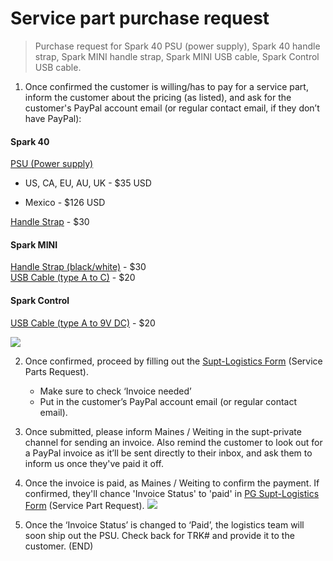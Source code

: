 # Service part purchase request
> Purchase request for Spark 40 PSU (power supply), Spark 40 handle strap, Spark MINI handle strap, Spark MINI USB cable, Spark Control USB   cable.

1.  Once confirmed the customer is willing/has to pay for a service part, inform the customer about the pricing (as listed), and ask for the customer's PayPal account email (or regular contact email, if they don’t have PayPal): 

#### Spark 40
<u>PSU (Power supply)</u>

- US, CA, EU, AU, UK - $35 USD

- Mexico - $126 USD

<u>Handle Strap</u> - $30

#### Spark MINI
<u>Handle Strap (black/white)</u> - $30  
<u>USB Cable (type A to C)</u> - $20

#### Spark Control
<u>USB Cable (type A to 9V DC)</u> - $20

  ![](https://lh4.googleusercontent.com/wNgAmAEk_YGWQbMCvA2raQStaeUznNM1UdT7nn7o0kIyQNm8Ct4f9A689eNOmzSRRwJ6br_RC8k-vVuf7Z8Si4Wb5WDk4OsNC8t1ra_WUz8WpCGKmiJeYdWe19ALhOj_4iSL7f-dYAzBWLwTMSSkJNDSbk3qPWmUzy9pzh6adQJ_Zq2_wwBEd0gIADF3)

2.  Once confirmed, proceed by filling out the [Supt-Logistics Form](https://docs.google.com/forms/d/e/1FAIpQLSdd0Hei0HZSqwf_bzUTIdutMvE_a_N2VGuOc5fta-jwun69PA/viewform?fbzx=4036418607483484801) (Service Parts Request).

	-   Make sure to check ‘Invoice needed’
	-   Put in the customer’s PayPal account email (or regular contact email).

3. Once submitted, please inform Maines / Weiting in the supt-private channel for sending an invoice. Also remind the customer to look out for a PayPal invoice as it’ll be sent directly to their inbox, and ask them to inform us once they've paid it off.
4. Once the invoice is paid, as Maines / Weiting to confirm the payment. If confirmed, they'll chance 'Invoice Status' to 'paid' in [PG Supt-Logistics Form](https://docs.google.com/spreadsheets/d/1Fy29NhrA1tZJXq3LkVxNPUamxsd1ddPnmv3llIYY2E4/edit?usp=sharing) (Service Part Request). ![](https://lh6.googleusercontent.com/sGiZPUW6Inelwm4S2we_iWBn2mQiRr0_ehZ0hH2n337lBHH3vRLoiqMpYGhRUKhxhBLFhpPsY6jgW3iyin0N-_G9OBgHWQR5aydYWvlXQFhCiJpXLJrse1mg70eFtXHwF0JoaM7pGe2jivQTx4Rwg4c7EwLq03ZbflqK7AlELkycbGKLty2Ka4Y4dyVp)
5. Once the ‘Invoice Status’ is changed to ‘Paid’, the logistics team will soon ship out the PSU. Check back for TRK# and provide it to the customer. (END)
